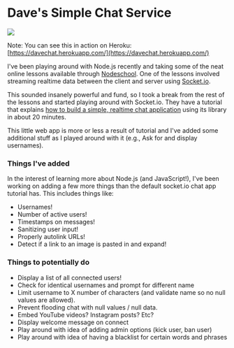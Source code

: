 # Dave's Simple Chat Service

![](https://raw.githubusercontent.com/rockbandit/DaveChat/master/screenshots/screenshot.png)

Note: You can see this in action on Heroku: [https://davechat.herokuapp.com/](https://davechat.herokuapp.com/)

I've been playing around with Node.js recently and taking some of the neat online lessons available through [Nodeschool](http://nodeschool.io/). One of the lessons involved streaming realtime data between the client and server using [Socket.io](http://socket.io/).

This sounded insanely powerful and fund, so I took a break from the rest of the lessons and started playing around with Socket.io. They have a tutorial that explains [how to build a simple, realtime chat application](http://socket.io/) using its library in about 20 minutes.

This little web app is more or less a result of tutorial and I've added some additional stuff as I played around with it (e.g., Ask for and display usernames).

### Things I've added

In the interest of learning more about Node.js (and JavaScript!), I've been working on adding a few more things than the default socket.io chat app tutorial has. This includes things like:

* Usernames!
* Number of active users!
* Timestamps on messages!
* Sanitizing user input!
* Properly autolink URLs!
* Detect if a link to an image is pasted in and expand!

### Things to potentially do

* Display a list of all connected users!
* Check for identical usernames and prompt for different name
* Limit username to X number of characters (and validate name so no null values are allowed).
* Prevent flooding chat with null values / null data.
* Embed YouTube videos? Instagram posts? Etc?
* Display welcome message on connect
* Play around with idea of adding admin options (kick user, ban user)
* Play around with idea of having a blacklist for certain words and phrases
